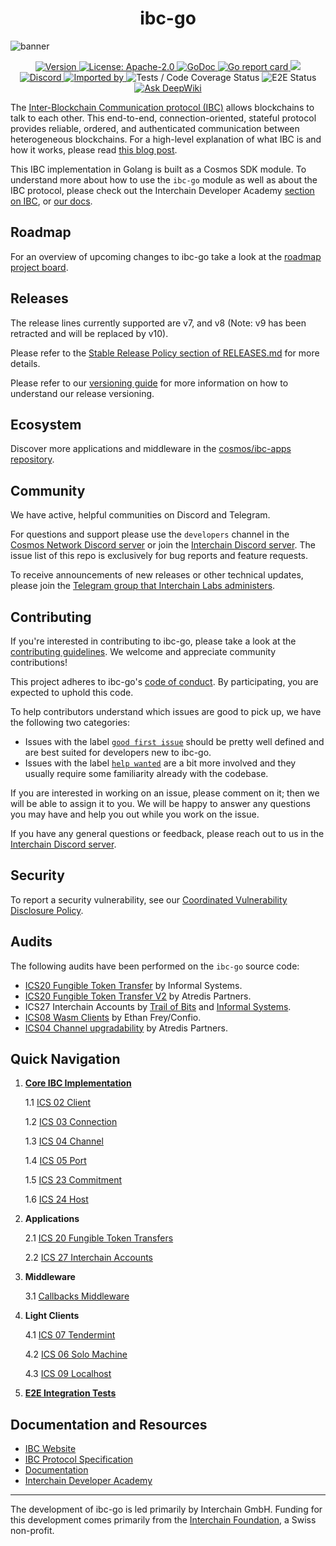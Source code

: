 <div align="center">
  <h1>ibc-go</h1>
</div>

![banner](docs/static/img/IBC-go-cover.svg)

<div align="center">
  <a href="https://github.com/cosmos/ibc-go/releases/latest">
    <img alt="Version" src="https://img.shields.io/github/tag/cosmos/ibc-go.svg" />
  </a>
  <a href="https://github.com/cosmos/ibc-go/blob/main/LICENSE">
    <img alt="License: Apache-2.0" src="https://img.shields.io/github/license/cosmos/ibc-go.svg" />
  </a>
  <a href="https://pkg.go.dev/github.com/cosmos/ibc-go?tab=doc">
    <img alt="GoDoc" src="https://godoc.org/github.com/cosmos/ibc-go?status.svg" />
  </a>
  <a href="https://goreportcard.com/report/github.com/cosmos/ibc-go">
    <img alt="Go report card" src="https://goreportcard.com/badge/github.com/cosmos/ibc-go" />
  </a>
  <a href="https://codecov.io/gh/cosmos/ibc-go" > 
    <img src="https://codecov.io/gh/cosmos/ibc-go/graph/badge.svg?token=bvveHATeIn"/> 
  </a>
</div>
<div align="center">
  <a href="https://discord.com/invite/interchain">
    <img alt="Discord" src="https://img.shields.io/discord/669268347736686612.svg" />
  </a>
  <a href="https://sourcegraph.com/github.com/cosmos/ibc-go?badge">
    <img alt="Imported by" src="https://sourcegraph.com/github.com/cosmos/ibc-go/-/badge.svg" />
  </a>
    <img alt="Tests / Code Coverage Status" src="https://github.com/cosmos/ibc-go/workflows/Tests%20/%20Code%20Coverage/badge.svg" />
    <img alt="E2E Status" src="https://github.com/cosmos/ibc-go/workflows/Tests%20/%20E2E/badge.svg" />
  <a href="https://deepwiki.com/cosmos/ibc-go"><img src="https://deepwiki.com/badge.svg" alt="Ask DeepWiki"></a>
</div>

The [Inter-Blockchain Communication protocol (IBC)](https://ibcprotocol.dev/) allows blockchains to talk to each other. This end-to-end, connection-oriented, stateful protocol provides reliable, ordered, and authenticated communication between heterogeneous blockchains. For a high-level explanation of what IBC is and how it works, please read [this blog post](https://medium.com/the-interchain-foundation/eli5-what-is-ibc-def44d7b5b4c).

This IBC implementation in Golang is built as a Cosmos SDK module. To understand more about how to use the `ibc-go` module as well as about the IBC protocol, please check out the Interchain Developer Academy [section on IBC](https://tutorials.cosmos.network/academy/3-ibc/), or [our docs](./docs/docs/01-ibc/01-overview.md).

## Roadmap

For an overview of upcoming changes to ibc-go take a look at the [roadmap project board](https://github.com/orgs/cosmos/projects/38/views/14).

## Releases

The release lines currently supported are v7, and v8 (Note: v9 has been retracted and will be replaced by v10).

Please refer to the [Stable Release Policy section of RELEASES.md](https://github.com/cosmos/ibc-go/blob/main/RELEASES.md#stable-release-policy) for more details.

Please refer to our [versioning guide](https://github.com/cosmos/ibc-go/blob/main/RELEASES.md) for more information on how to understand our release versioning.

## Ecosystem

Discover more applications and middleware in the [cosmos/ibc-apps repository](https://github.com/cosmos/ibc-apps#-bonus-content).

## Community

We have active, helpful communities on Discord and Telegram.

For questions and support please use the `developers` channel in the [Cosmos Network Discord server](https://discord.com/channels/669268347736686612/1019978171367559208) or join the [Interchain Discord server](https://discord.com/invite/interchain). The issue list of this repo is exclusively for bug reports and feature requests.

To receive announcements of new releases or other technical updates, please join the [Telegram group that Interchain Labs administers](https://t.me/cosmostechstack/1).

## Contributing

If you're interested in contributing to ibc-go, please take a look at the [contributing guidelines](./CONTRIBUTING.md). We welcome and appreciate community contributions!

This project adheres to ibc-go's [code of conduct](./CODE_OF_CONDUCT.md). By participating, you are expected to uphold this code.

To help contributors understand which issues are good to pick up, we have the following two categories:

- Issues with the label [`good first issue`](https://github.com/cosmos/ibc-go/issues?q=is%3Aopen+is%3Aissue+label%3A%22good+first+issue%22) should be pretty well defined and are best suited for developers new to ibc-go.
- Issues with the label [`help wanted`](https://github.com/cosmos/ibc-go/issues?q=is%3Aopen+is%3Aissue+label%3A%22help+wanted%22) are a bit more involved and they usually require some familiarity already with the codebase.

If you are interested in working on an issue, please comment on it; then we will be able to assign it to you. We will be happy to answer any questions you may have and help you out while you work on the issue.

If you have any general questions or feedback, please reach out to us in the [Interchain Discord server](https://discord.com/invite/interchain).

## Security

To report a security vulnerability, see our [Coordinated Vulnerability Disclosure Policy](./SECURITY.md).

## Audits

The following audits have been performed on the `ibc-go` source code:

- [ICS20 Fungible Token Transfer](https://github.com/informalsystems/audits/tree/dc8b503727adcbb8e29c3d3a25a9070e0bf1ec87/IBC-GO) by Informal Systems.
- [ICS20 Fungible Token Transfer V2](https://github.com/cosmos/ibc-go/blob/main/docs/audits/20-token-transfer/Atredis%20Partners%20-%20Interchain%20ICS20%20v2%20New%20Features%20Assessment%20-%20Report%20v1.0.pdf) by Atredis Partners.
- ICS27 Interchain Accounts by [Trail of Bits](https://github.com/cosmos/ibc-go/blob/main/docs/audits/27-interchain-accounts/Trail%20of%20Bits%20audit%20-%20Final%20Report.pdf) and [Informal Systems](https://github.com/cosmos/ibc-go/issues/631).
- [ICS08 Wasm Clients](https://github.com/cosmos/ibc-go/blob/main/docs/audits/08-wasm/Ethan%20Frey%20-%20Wasm%20Client%20Review.pdf) by Ethan Frey/Confio.
- [ICS04 Channel upgradability](https://github.com/cosmos/ibc-go/blob/main/docs/audits/04-channel-upgrades/Atredis%20Partners%20-%20Interchain%20Foundation%20IBC-Go%20Channel%20Upgrade%20Feature%20Assessment%20-%20Report%20v1.1.pdf) by Atredis Partners.

## Quick Navigation

1. **[Core IBC Implementation](https://github.com/cosmos/ibc-go/tree/main/modules/core)**

   1.1 [ICS 02 Client](https://github.com/cosmos/ibc-go/tree/main/modules/core/02-client)

   1.2 [ICS 03 Connection](https://github.com/cosmos/ibc-go/tree/main/modules/core/03-connection)

   1.3 [ICS 04 Channel](https://github.com/cosmos/ibc-go/tree/main/modules/core/04-channel)

   1.4 [ICS 05 Port](https://github.com/cosmos/ibc-go/tree/main/modules/core/05-port)

   1.5 [ICS 23 Commitment](https://github.com/cosmos/ibc-go/tree/main/modules/core/23-commitment/types)

   1.6 [ICS 24 Host](https://github.com/cosmos/ibc-go/tree/main/modules/core/24-host)

2. **Applications**

   2.1 [ICS 20 Fungible Token Transfers](https://github.com/cosmos/ibc-go/tree/main/modules/apps/transfer)

   2.2 [ICS 27 Interchain Accounts](https://github.com/cosmos/ibc-go/tree/main/modules/apps/27-interchain-accounts)

3. **Middleware**

    3.1 [Callbacks Middleware](https://github.com/cosmos/ibc-go/tree/main/modules/apps/callbacks)

4. **Light Clients**

   4.1 [ICS 07 Tendermint](https://github.com/cosmos/ibc-go/tree/main/modules/light-clients/07-tendermint)

   4.2 [ICS 06 Solo Machine](https://github.com/cosmos/ibc-go/tree/main/modules/light-clients/06-solomachine)

    4.3 [ICS 09 Localhost](https://github.com/cosmos/ibc-go/tree/main/modules/light-clients/09-localhost)

5. **[E2E Integration Tests](https://github.com/cosmos/ibc-go/tree/main/e2e)**

## Documentation and Resources

- [IBC Website](https://ibcprotocol.dev/)
- [IBC Protocol Specification](https://github.com/cosmos/ibc)
- [Documentation](./docs/docs/01-ibc/01-overview.md)
- [Interchain Developer Academy](https://tutorials.cosmos.network/academy/3-ibc/)

---

The development of ibc-go is led primarily by Interchain GmbH. Funding for this development comes primarily from the [Interchain Foundation](https://interchain.io), a Swiss non-profit.
